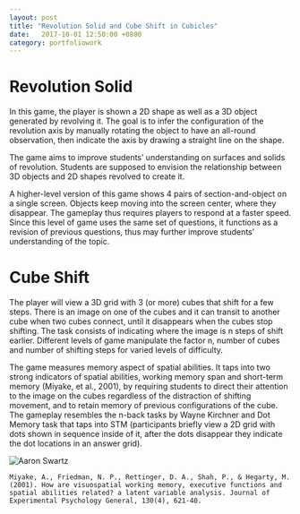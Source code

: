 ```yaml
---
layout: post
title: "Revolution Solid and Cube Shift in Cubicles"
date:   2017-10-01 12:50:00 +0800
category: portfoliowork
---
```


# Revolution Solid

In this game, the player is shown a 2D shape as well as a 3D object generated by revolving it. The goal is to infer the configuration of the revolution axis by manually rotating the object to have an all-round observation, then indicate the axis by drawing a straight line on the shape.

The game aims to improve students’ understanding on surfaces and solids of revolution. Students are supposed to envision the relationship between 3D objects and 2D shapes revolved to create it. 

A higher-level version of this game shows 4 pairs of section-and-object on a single screen. Objects keep moving into the screen center, where they disappear. The gameplay thus requires players to respond at a faster speed. Since this level of game uses the same set of questions, it functions as a revision of previous questions, thus may further improve students’ understanding of the topic.


# Cube Shift

The player will view a 3D grid with 3 (or more) cubes that shift for a few steps. There is an image on one of the cubes and it can transit to another cube when two cubes connect, until it disappears when the cubes stop shifting. The task consists of indicating where the image is n steps of shift earlier. Different levels of game manipulate the factor n, number of cubes and number of shifting steps for varied levels of difficulty. 

The game measures memory aspect of spatial abilities. It taps into two strong indicators of spatial abilities, working memory span and short-term memory (Miyake, et al., 2001), by requiring students to direct their attention to the image on the cubes regardless of the distraction of shifting movement, and to retain memory of previous configurations of the cube. The gameplay resembles the n-back tasks by Wayne Kirchner and Dot Memory task that taps into STM (participants briefly view a 2D grid with dots shown in sequence inside of it, after the dots disappear they indicate the dot locations in an answer grid).
 
![Aaron Swartz](https://github.com/zeyap/zeyap.github.io/raw/master/tutorial.png)

`Miyake, A., Friedman, N. P., Rettinger, D. A., Shah, P., & Hegarty, M. (2001). How are visuospatial working memory, executive functions and spatial abilities related? a latent variable analysis. Journal of Experimental Psychology General, 130(4), 621-40.`